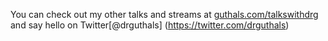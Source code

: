 You can check out my other talks and streams at [guthals.com/talkswithdrg](https://guthals.com/talkswithdrg) and say hello on Twitter[@drguthals] 
(https://twitter.com/drguthals) 
